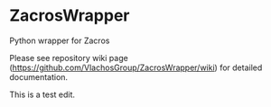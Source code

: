 # ZacrosWrapper
Python wrapper for Zacros

Please see repository wiki page (https://github.com/VlachosGroup/ZacrosWrapper/wiki) for detailed documentation.

This is a test edit.